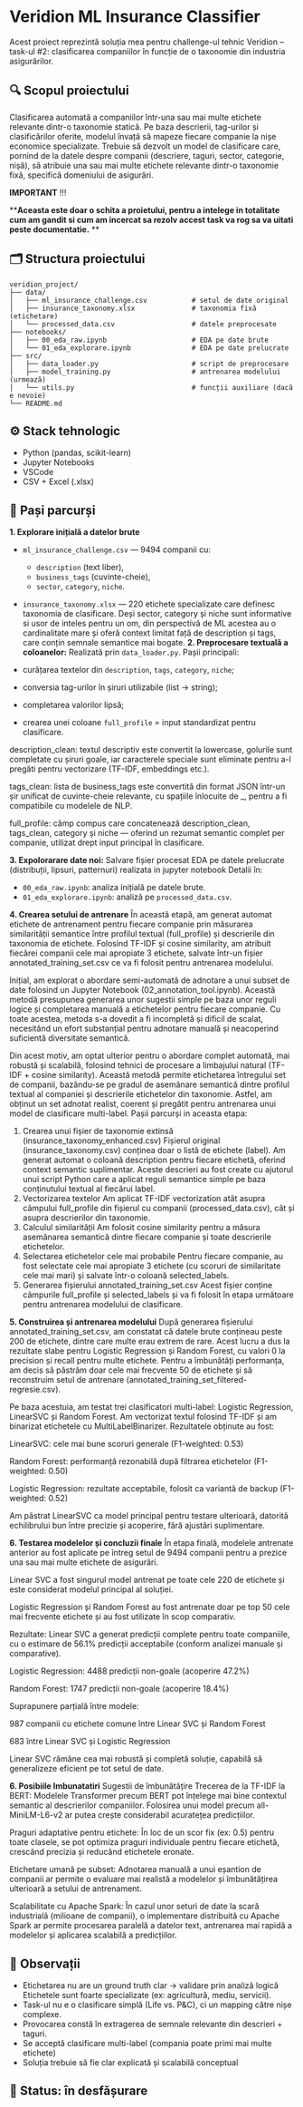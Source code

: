 
# Veridion ML Insurance Classifier

Acest proiect reprezintă soluția mea pentru challenge-ul tehnic Veridion – task-ul #2: clasificarea companiilor în funcție de o taxonomie din industria asigurărilor.

## 🔍 Scopul proiectului
Clasificarea automată a companiilor într-una sau mai multe etichete relevante dintr-o taxonomie statică. Pe baza descrierii, tag-urilor și clasificărilor oferite, modelul învață să mapeze fiecare companie la nișe economice specializate.
Trebuie să dezvolt un model de clasificare care, pornind de la datele despre companii (descriere, taguri, sector, categorie, nișă), să atribuie una sau mai multe etichete relevante dintr-o taxonomie fixă, specifică domeniului de asigurări.

**IMPORTANT** !!! 

****Aceasta este doar o schita a proietului, pentru a intelege in totalitate cum am gandit si cum am incercat sa rezolv accest task va rog sa va uitati peste documentatie.**
**
## 🗂 Structura proiectului
```
veridion_project/
├── data/
│   ├── ml_insurance_challenge.csv           # setul de date original
│   ├── insurance_taxonomy.xlsx              # taxonomia fixă (etichetare)
│   └── processed_data.csv                   # datele preprocesate
├── notebooks/
│   ├── 00_eda_raw.ipynb                     # EDA pe date brute
│   └── 01_eda_explorare.ipynb               # EDA pe date prelucrate
├── src/
│   ├── data_loader.py                       # script de preprocesare
│   ├── model_training.py                    # antrenarea modelului (urmează)
│   └── utils.py                             # funcții auxiliare (dacă e nevoie)
└── README.md
```

## ⚙️ Stack tehnologic
- Python (pandas, scikit-learn)
- Jupyter Notebooks
- VSCode 
- CSV + Excel (.xlsx)

## 🔧 Pași parcurși
**1. Explorare inițială a datelor brute**

- `ml_insurance_challenge.csv` — 9494 companii cu:
  - `description` (text liber),
  - `business_tags` (cuvinte-cheie),
  - `sector`, `category`, `niche`.
- `insurance_taxonomy.xlsx` — 220 etichete specializate care definesc taxonomia de clasificare.
Deși sector, category și niche sunt informative si usor de inteles pentru un om, din perspectivă de ML acestea au o cardinalitate mare și oferă context limitat față de description și tags, care conțin semnale semantice mai bogate. 
**2. Preprocesare textuală a coloanelor:**
  Realizată prin `data_loader.py`. Pașii principali:

- curățarea textelor din `description`, `tags`, `category`, `niche`;
- conversia tag-urilor în șiruri utilizabile (list → string);
- completarea valorilor lipsă;
- crearea unei coloane `full_profile` = input standardizat pentru clasificare.

description_clean: textul descriptiv este convertit la lowercase, golurile sunt completate cu șiruri goale, iar caracterele speciale sunt eliminate pentru a-l pregăti pentru vectorizare (TF-IDF, embeddings etc.).

tags_clean: lista de business_tags este convertită din format JSON într-un șir unificat de cuvinte-cheie relevante, cu spațiile înlocuite de _, pentru a fi compatibile cu modelele de NLP.

full_profile: câmp compus care concatenează description_clean, tags_clean, category și niche — oferind un rezumat semantic complet per companie, utilizat drept input principal în clasificare.

**3. Expolorarare date noi:**
    Salvare fișier procesat
    EDA pe datele prelucrate (distribuții, lipsuri, patternuri) realizata in jupyter notebook
    Detalii în:
- `00_eda_raw.ipynb`: analiza inițială pe datele brute.
- `01_eda_explorare.ipynb`: analiză pe `processed_data.csv`.

  
**4. Crearea setului de antrenare**
În această etapă, am generat automat etichete de antrenament pentru fiecare companie prin măsurarea similarității semantice între profilul textual (full_profile) și descrierile din taxonomia de etichete. Folosind TF-IDF și cosine similarity, am atribuit fiecărei companii cele mai apropiate 3 etichete, salvate într-un fișier annotated_training_set.csv ce va fi folosit pentru antrenarea modelului.

Inițial, am explorat o abordare semi-automată de adnotare a unui subset de date folosind un Jupyter Notebook (02_annotation_tool.ipynb). Această metodă presupunea generarea unor sugestii simple pe baza unor reguli logice și completarea manuală a etichetelor pentru fiecare companie. Cu toate acestea, metoda s-a dovedit a fi incompletă și dificil de scalat, necesitând un efort substanțial pentru adnotare manuală și neacoperind suficientă diversitate semantică.

Din acest motiv, am optat ulterior pentru o abordare complet automată, mai robustă și scalabilă, folosind tehnici de procesare a limbajului natural (TF-IDF + cosine similarity). Această metodă permite etichetarea întregului set de companii, bazându-se pe gradul de asemănare semantică dintre profilul textual al companiei și descrierile etichetelor din taxonomie. Astfel, am obținut un set adnotat realist, coerent și pregătit pentru antrenarea unui model de clasificare multi-label.
Pașii parcurși in aceasta etapa:
1.	Crearea unui fișier de taxonomie extinsă (insurance_taxonomy_enhanced.csv)
Fișierul original (insurance_taxonomy.csv) conținea doar o listă de etichete (label). Am generat automat o coloană description pentru fiecare etichetă, oferind context semantic suplimentar. Aceste descrieri au fost create cu ajutorul unui script Python care a aplicat reguli semantice simple pe baza conținutului textual al fiecărui label.
2.	Vectorizarea textelor
Am aplicat TF-IDF vectorization atât asupra câmpului full_profile din fișierul cu companii (processed_data.csv), cât și asupra descrierilor din taxonomie.
3.	Calculul similarității
Am folosit cosine similarity pentru a măsura asemănarea semantică dintre fiecare companie și toate descrierile etichetelor.
4.	Selectarea etichetelor cele mai probabile
Pentru fiecare companie, au fost selectate cele mai apropiate 3 etichete (cu scoruri de similaritate cele mai mari) și salvate într-o coloană selected_labels.
5.	Generarea fișierului annotated_training_set.csv
Acest fișier conține câmpurile full_profile și selected_labels și va fi folosit în etapa următoare pentru antrenarea modelului de clasificare.

**5. Construirea și antrenarea modelului**
După generarea fișierului annotated_training_set.csv, am constatat că datele brute conțineau peste 200 de etichete, dintre care multe erau extrem de rare. Acest lucru a dus la rezultate slabe pentru Logistic Regression și Random Forest, cu valori 0 la precision și recall pentru multe etichete. Pentru a îmbunătăți performanța, am decis să păstrăm doar cele mai frecvente 50 de etichete și să reconstruim setul de antrenare (annotated_training_set_filtered-regresie.csv).

Pe baza acestuia, am testat trei clasificatori multi-label: Logistic Regression, LinearSVC și Random Forest. Am vectorizat textul folosind TF-IDF și am binarizat etichetele cu MultiLabelBinarizer. Rezultatele obținute au fost:

LinearSVC: cele mai bune scoruri generale (F1-weighted: 0.53)

Random Forest: performanță rezonabilă după filtrarea etichetelor (F1-weighted: 0.50)

Logistic Regression: rezultate acceptabile, folosit ca variantă de backup (F1-weighted: 0.52)

Am păstrat LinearSVC ca model principal pentru testare ulterioară, datorită echilibrului bun între precizie și acoperire, fără ajustări suplimentare.

**6. Testarea modelelor și concluzii finale**
În etapa finală, modelele antrenate anterior au fost aplicate pe întreg setul de 9494 companii pentru a prezice una sau mai multe etichete de asigurări.

Linear SVC a fost singurul model antrenat pe toate cele 220 de etichete și este considerat modelul principal al soluției.

Logistic Regression și Random Forest au fost antrenate doar pe top 50 cele mai frecvente etichete și au fost utilizate în scop comparativ.

Rezultate:
Linear SVC a generat predicții complete pentru toate companiile, cu o estimare de 56.1% predicții acceptabile (conform analizei manuale și comparative).

Logistic Regression: 4488 predicții non-goale (acoperire 47.2%)

Random Forest: 1747 predicții non-goale (acoperire 18.4%)

Suprapunere parțială între modele:

987 companii cu etichete comune între Linear SVC și Random Forest

683 între Linear SVC și Logistic Regression

Linear SVC rămâne cea mai robustă și completă soluție, capabilă să generalizeze eficient pe tot setul de date.

**6. Posibiile Imbunatatiri**
Sugestii de îmbunătățire
Trecerea de la TF-IDF la BERT: Modelele Transformer precum BERT pot înțelege mai bine contextul semantic al descrierilor companiilor. Folosirea unui model precum all-MiniLM-L6-v2 ar putea crește considerabil acuratețea predicțiilor.

Praguri adaptative pentru etichete: În loc de un scor fix (ex: 0.5) pentru toate clasele, se pot optimiza praguri individuale pentru fiecare etichetă, crescând precizia și reducând etichetele eronate.

Etichetare umană pe subset: Adnotarea manuală a unui eșantion de companii ar permite o evaluare mai realistă a modelelor și îmbunătățirea ulterioară a setului de antrenament.

Scalabilitate cu Apache Spark: În cazul unor seturi de date la scară industrială (milioane de companii), o implementare distribuită cu Apache Spark ar permite procesarea paralelă a datelor text, antrenarea mai rapidă a modelelor și aplicarea scalabilă a predicțiilor.

## 🧠 Observații
- Etichetarea nu are un ground truth clar → validare prin analiză logică
 Etichetele sunt foarte specializate (ex: agricultură, mediu, servicii).
- Task-ul nu e o clasificare simplă (Life vs. P&C), ci un mapping către nișe complexe.
- Provocarea constă în extragerea de semnale relevante din descrieri + taguri.
- Se acceptă clasificare multi-label (compania poate primi mai multe etichete)
- Soluția trebuie să fie clar explicată și scalabilă conceptual

## 📌 Status: în desfășurare

